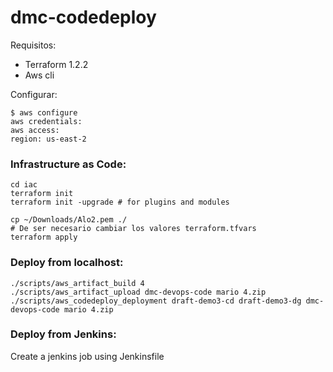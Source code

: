 # dmc-codedeploy

Requisitos:
- Terraform 1.2.2
- Aws cli

Configurar:
```
$ aws configure
aws credentials:
aws access:
region: us-east-2
```

### Infrastructure as Code:
```
cd iac
terraform init
terraform init -upgrade # for plugins and modules

cp ~/Downloads/Alo2.pem ./
# De ser necesario cambiar los valores terraform.tfvars
terraform apply
```

### Deploy from localhost:
```
./scripts/aws_artifact_build 4
./scripts/aws_artifact_upload dmc-devops-code mario 4.zip
./scripts/aws_codedeploy_deployment draft-demo3-cd draft-demo3-dg dmc-devops-code mario 4.zip
```

### Deploy from Jenkins:
Create a jenkins job using Jenkinsfile
